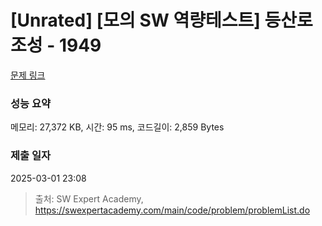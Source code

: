 # [Unrated] [모의 SW 역량테스트] 등산로 조성 - 1949 

[문제 링크](https://swexpertacademy.com/main/code/problem/problemDetail.do?contestProbId=AV5PoOKKAPIDFAUq) 

### 성능 요약

메모리: 27,372 KB, 시간: 95 ms, 코드길이: 2,859 Bytes

### 제출 일자

2025-03-01 23:08



> 출처: SW Expert Academy, https://swexpertacademy.com/main/code/problem/problemList.do